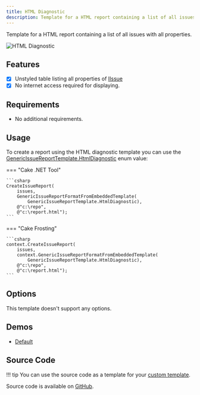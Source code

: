 ```yaml
---
title: HTML Diagnostic
description: Template for a HTML report containing a list of all issues with all properties.
---
```


Template for a HTML report containing a list of all issues with all properties.

![HTML Diagnostic](htmldiagnostic01.png "HTML Diagnostic")

## Features

- [x] Unstyled table listing all properties of [IIssue](https://cakebuild.net/api/Cake.Issues/IIssue/)
- [x] No internet access required for displaying.

## Requirements

* No additional requirements.

## Usage

To create a report using the HTML diagnostic template you can use the
[GenericIssueReportTemplate.HtmlDiagnostic](https://cakebuild.net/api/Cake.Issues.Reporting.Generic/GenericIssueReportTemplate/4F88BD05)
enum value:

=== "Cake .NET Tool"

    ```csharp
    CreateIssueReport(
        issues,
        GenericIssueReportFormatFromEmbeddedTemplate(
            GenericIssueReportTemplate.HtmlDiagnostic),
        @"c:\repo",
        @"c:\report.html");
    ```

=== "Cake Frosting"

    ```csharp
    context.CreateIssueReport(
        issues,
        context.GenericIssueReportFormatFromEmbeddedTemplate(
            GenericIssueReportTemplate.HtmlDiagnostic),
        @"c:\repo",
        @"c:\report.html");
    ```

## Options

This template doesn't support any options.

## Demos

* [Default](htmldiagnostic-demo-default.html)

## Source Code

!!! tip
    You can use the source code as a template for your [custom template].

Source code is available on [GitHub](https://github.com/cake-contrib/Cake.Issues/blob/develop/src/Cake.Issues.Reporting.Generic/Templates/Diagnostic.cshtml).

[custom template]: ../examples/custom-template.md
